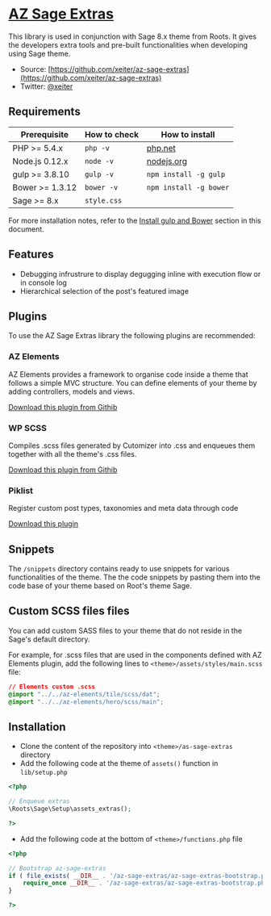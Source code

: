 # [AZ Sage Extras](https://github.com/xeiter/az-sage-extras)

This library is used in conjunction with Sage 8.x theme from Roots. It gives the developers extra tools and pre-built functionalities when developing using Sage theme. 

* Source: [https://github.com/xeiter/az-sage-extras](https://github.com/xeiter/az-sage-extras)
* Twitter: [@xeiter](https://twitter.com/xeiter)

## Requirements

| Prerequisite    | How to check | How to install
| --------------- | ------------ | ------------- |
| PHP >= 5.4.x    | `php -v`     | [php.net](http://php.net/manual/en/install.php) |
| Node.js 0.12.x  | `node -v`    | [nodejs.org](http://nodejs.org/) |
| gulp >= 3.8.10  | `gulp -v`    | `npm install -g gulp` |
| Bower >= 1.3.12 | `bower -v`   | `npm install -g bower` |
| Sage >= 8.x     | `style.css`  |                        |

For more installation notes, refer to the [Install gulp and Bower](#install-gulp-and-bower) section in this document.

## Features

* Debugging infrustrure to display degugging inline with execution flow or in console log
* Hierarchical selection of the post's featured image

## Plugins

To use the AZ Sage Extras library the following plugins are recommended:

### AZ Elements
 
AZ Elements provides a framework to organise code inside a theme that follows a simple MVC structure. You can define elements of your theme by adding controllers, models and views.

[Download this plugin from Githib](https://github.com/xeiter/az-elements)

### WP SCSS
 
Compiles .scss files generated by Cutomizer into .css and enqueues them together with all the theme's .css files.

[Download this plugin from Githib](https://github.com/ConnectThink/WP-SCSS)

### Piklist

Register custom post types, taxonomies and meta data through code

[Download this plugin](http://piklist.com)

## Snippets

The `/snippets` directory contains ready to use snippets for various functionalities of the theme. The the code  snippets by pasting them into the code base of your theme based on Root's theme Sage.

## Custom SCSS files files

You can add custom SASS files to your theme that do not reside in the Sage's default directory. 

For example, for .scss files that are used in the components defined with AZ Elements plugin, add the following lines to `<theme>/assets/styles/main.scss` file:

```css
// Elements custom .scss
@import "../../az-elements/tile/scss/dat";
@import "../../az-elements/hero/scss/main";
```

## Installation

* Clone the content of the repository into `<theme>/as-sage-extras` directory
* Add the following code at the theme of `assets()` function in `lib/setup.php`

```php
<?php

// Enqueue extras
\Roots\Sage\Setup\assets_extras();

?>
```

* Add the following code at the bottom of `<theme>/functions.php` file
 
 ```php
 <?php 
 
 // Bootstrap az-sage-extras
 if ( file_exists( __DIR__ . '/az-sage-extras/az-sage-extras-bootstrap.php' ) ) {
     require_once __DIR__ . '/az-sage-extras/az-sage-extras-bootstrap.php';
 }
 
 ?>
 ```
